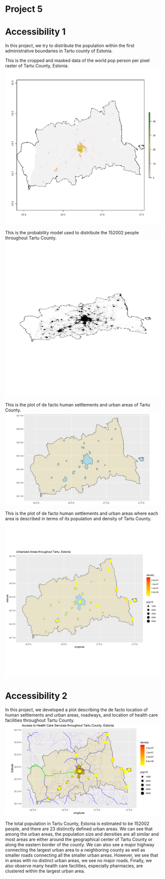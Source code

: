 # Project 5 

# Accessibility 1
In this project, we try to distribute the population within the first administrative boundaries in Tartu county of Estonia. 

This is the cropped and masked data of the world pop person per pixel raster of Tartu County, Estonia. 
![](tartu_pop15.png)

This is the probability model used to distribute the 152002 people throughout Tartu County. 
![](your_file.png)

This is the plot of de facto human settlements and urban areas of Tartu County. 
![](tartuadm1.png)

This is the plot of de facto human settlements and urban areas where each area is described in terms of its population and density of Tartu County. 
![](tartuadm1_2.png)

# Accessibility 2
In this project, we developed a plot describing the de facto location of human settlements and urban areas, roadways, and location of health care facilities throughout Tartu County. 
![](tartuhealth2.png)

The total population in Tartu County, Estonia is estimated to be 152002 people, and there are 23 distinctly defined urban areas. We can see that among the urban areas, the population size and densities are all similar and most areas are either around the geographical center of Tartu County or along the eastern border of the county. We can also see a major highway connecting the largest urban area to a neighboring county as well as smaller roads connecting all the smaller urban areas. However, we see that in areas with no distinct urban areas, we see no major roads. Finally, we also observe many health care facilities, especially pharmacies, are clustered within the largest urban area. 

